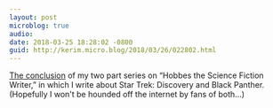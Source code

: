 ```yaml
---
layout: post
microblog: true
audio: 
date: 2018-03-25 18:28:02 -0800
guid: http://kerim.micro.blog/2018/03/26/022802.html
---
```

[The conclusion](https://anthrodendum.org/2018/03/25/hobbes-the-science-fiction-writer-part-ii/) of my two part series on “Hobbes the Science Fiction Writer,” in which I write about Star Trek: Discovery and Black Panther. (Hopefully I won't be hounded off the internet by fans of both…)
